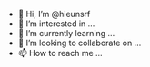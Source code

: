 - 👋 Hi, I’m @hieunsrf
- 👀 I’m interested in ...
- 🌱 I’m currently learning ...
- 💞️ I’m looking to collaborate on ...
- 📫 How to reach me ...

<!---
hieunsrf/hieunsrf is a ✨ special ✨ repository because its `README.md` (this file) appears on your GitHub profile.
You can click the Preview link to take a look at your changes.
--->
